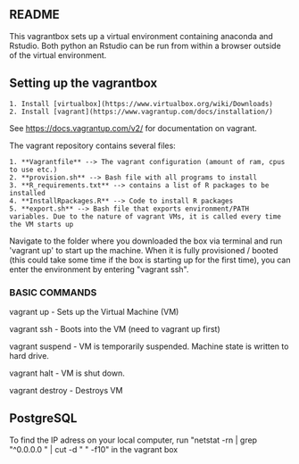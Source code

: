 ## README

This vagrantbox sets up a virtual environment containing anaconda and Rstudio. Both python an Rstudio can be run from within a browser outside of the virtual environment.

## Setting up the vagrantbox

	1. Install [virtualbox](https://www.virtualbox.org/wiki/Downloads)
	2. Install [vagrant](https://www.vagrantup.com/docs/installation/)

See https://docs.vagrantup.com/v2/ for documentation on vagrant.

The vagrant repository contains several files:

	1. **Vagrantfile** --> The vagrant configuration (amount of ram, cpus to use etc.)
	2. **provision.sh** --> Bash file with all programs to install
	3. **R_requirements.txt** --> contains a list of R packages to be installed
	4. **InstallRpackages.R** --> Code to install R packages
	5. **export.sh** --> Bash file that exports environment/PATH variables. Due to the nature of vagrant VMs, it is called every time the VM starts up

Navigate to the folder where you downloaded the box via terminal and run 'vagrant up' to start up the machine. When it is fully provisioned / booted (this could take some time if the box is starting up for the first time), you can enter the environment by entering "vagrant ssh". 

### BASIC COMMANDS

vagrant up 
	- Sets up the Virtual Machine (VM)

vagrant ssh
	- Boots into the VM (need to vagrant up first)

vagrant suspend
	- VM is temporarily suspended. Machine state is written to hard drive.

vagrant halt
	- VM is shut down.

vagrant destroy
	- Destroys VM

## PostgreSQL 

To find the IP adress on your local computer, run "netstat -rn | grep "^0.0.0.0 " | cut -d " " -f10" in the vagrant box



